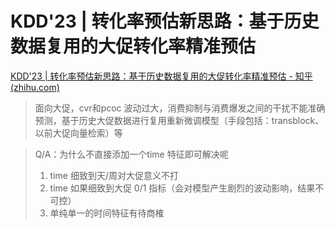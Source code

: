 # KDD'23 | 转化率预估新思路：基于历史数据复用的大促转化率精准预估

[KDD'23 | 转化率预估新思路：基于历史数据复用的大促转化率精准预估 - 知乎 (zhihu.com)](https://zhuanlan.zhihu.com/p/640387297)



> 面向大促，cvr和pcoc 波动过大，消费抑制与消费爆发之间的干扰不能准确预测，基于历史大促数据进行复用重新微调模型（手段包括：transblock、以前大促向量检索）等



> Q/A：为什么不直接添加一个time 特征即可解决呢
>
> 1. time 细致到天/周对大促意义不打
> 2. time 如果细致到大促 0/1 指标（会对模型产生剧烈的波动影响，结果不可控）
> 3. 单纯单一的时间特征有待商榷





